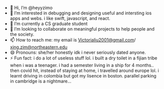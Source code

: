 - 👋 Hi, I’m @heyyzimo
- 👀 I’m interested in debugging and designing useful and intersting ios apps and webs. i like swift, javascript, and react. 
- 🌱 I’m currently a CS graduate student
- 💞️ I’m looking to collaborate on meaningful projects to help people and the society.
- 📫 How to reach me: my email is Victorialiu2001@gmail.com/ xing.zim@northeastern.edu 
- 😄 Pronouns: she/her honestly idk i never seriously dated anyone.
- ⚡ Fun fact: i do a lot of useless stuff lol. i built a dry toilet in a fijian tribe when i was a teenager. i had a semester living in a ship for 4 months.. then covid hit, instead of staying at home, i travelled around europe lol. i learnt driving in colombia but got my lisence in boston. parallel parking in cambridge is a nightmare... 
<!---
heyyzimo/heyyzimo is a ✨ special ✨ repository because its `README.md` (this file) appears on your GitHub profile.
You can click the Preview link to take a look at your changes.
--->

